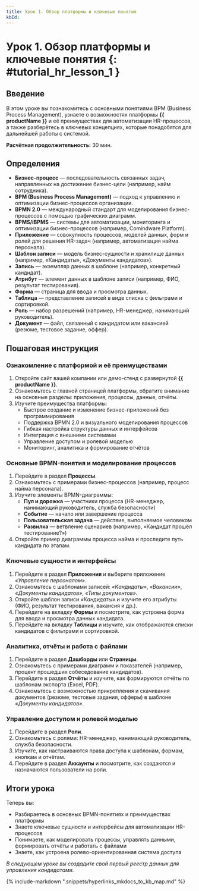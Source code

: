```yaml
---
title: Урок 1. Обзор платформы и ключевые понятия
kbId:
---
```


# Урок 1. Обзор платформы и ключевые понятия {: #tutorial_hr_lesson_1 }

## Введение

В этом уроке вы познакомитесь с основными понятиями BPM (Business Process Management), узнаете о возможностях платформы **{{ productName }}** и её преимуществах для автоматизации HR-процессов, а также разберётесь в ключевых концепциях, которые понадобятся для дальнейшей работы с системой.

**Расчётная продолжительность:** 30 мин.

## Определения

- **Бизнес-процесс** — последовательность связанных задач, направленных на достижение бизнес-цели (например, найм сотрудника).
- **BPM (Business Process Management)** — подход к управлению и оптимизации бизнес-процессов организации.
- **BPMN 2.0** — международный стандарт для моделирования бизнес-процессов с помощью графических диаграмм.
- **BPMS/iBPMS** — системы для автоматизации, мониторинга и оптимизации бизнес-процессов (например, Comindware Platform).
- **Приложение** — совокупность процессов, моделей данных, форм и ролей для решения HR-задач (например, автоматизация найма персонала).
- **Шаблон записи** — модель бизнес-сущности и хранилище данных (например, «Кандидаты», «Документы кандидатов»).
- **Запись** — экземпляр данных в шаблоне (например, конкретный кандидат).
- **Атрибут** — элемент данных в шаблоне записи (например, ФИО, результат тестирования).
- **Форма** — страница для ввода и просмотра данных.
- **Таблица** — представление записей в виде списка с фильтрами и сортировкой.
- **Роль** — набор разрешений (например, HR-менеджер, нанимающий руководитель).
- **Документ** — файл, связанный с кандидатом или вакансией (резюме, тестовое задание, оффер).

## Пошаговая инструкция

### Ознакомление с платформой и её преимуществами

1. Откройте сайт вашей компании или демо-стенд с развернутой **{{ productName }}**.
2. Ознакомьтесь с главной страницей платформы, обратите внимание на основные разделы: приложения, процессы, данные, отчёты.
3. Изучите преимущества платформы:
    - Быстрое создание и изменение бизнес-приложений без программирования
    - Поддержка BPMN 2.0 и визуального моделирования процессов
    - Гибкая настройка структуры данных и интерфейсов
    - Интеграция с внешними системами
    - Управление доступом и ролевой моделью
    - Мониторинг, аналитика и формирование отчётов

### Основные BPMN-понятия и моделирование процессов

1. Перейдите в раздел **Процессы**.
2. Ознакомьтесь с примерами бизнес-процессов (например, процесс найма персонала).
3. Изучите элементы BPMN-диаграммы:
    - **Пул и дорожка** — участники процесса (HR-менеджер, нанимающий руководитель, служба безопасности)
    - **Событие** — начало или завершение процесса
    - **Пользовательская задача** — действие, выполняемое человеком
    - **Развилка** — ветвление сценариев (например, «Кандидат прошёл тестирование?»)
4. Откройте пример диаграммы процесса найма и проследите путь кандидата по этапам.

### Ключевые сущности и интерфейсы

1. Перейдите в раздел **Приложения** и выберите приложение _«Управление персоналом»_.
2. Ознакомьтесь с шаблонами записей: _«Кандидаты»_, _«Вакансии»_, _«Документы кандидатов»_, _«Типы документов»_.
3. Откройте шаблон записи _«Кандидаты»_ и изучите его атрибуты (ФИО, результат тестирования, вакансия и др.).
4. Перейдите на вкладку **Формы** и посмотрите, как устроена форма для ввода и просмотра данных кандидата.
5. Перейдите на вкладку **Таблицы** и изучите, как отображаются списки кандидатов с фильтрами и сортировкой.

### Аналитика, отчёты и работа с файлами

1. Перейдите в раздел **Дашборды** или **Страницы**.
2. Ознакомьтесь с примерами диаграмм и показателей (например, процент прошедших собеседование кандидатов).
3. Перейдите в раздел **Отчёты** и изучите, как формируются отчёты по шаблонам экспорта (Excel, PDF).
4. Ознакомьтесь с возможностью прикрепления и скачивания документов (резюме, тестовые задания, офферы) в шаблоне _«Документы кандидатов»_.

### Управление доступом и ролевой моделью

1. Перейдите в раздел **Роли**.
2. Ознакомьтесь с ролями: HR-менеджер, нанимающий руководитель, служба безопасности.
3. Изучите, как настраиваются права доступа к шаблонам, формам, кнопкам и отчётам.
4. Перейдите в раздел **Аккаунты** и посмотрите, как создаются и назначаются пользователи на роли.

## Итоги урока

Теперь вы:
- Разбираетесь в основных BPMN-понятиях и преимуществах платформы
- Знаете ключевые сущности и интерфейсы для автоматизации HR-процессов
- Понимаете, как моделировать процессы, управлять данными, формировать отчёты и работать с файлами
- Знаете, как устроена ролево-ориентированная система доступа

_В следующем уроке вы создадите свой первый реестр данных для управления кандидатами._

{% include-markdown ".snippets/hyperlinks_mkdocs_to_kb_map.md" %}
